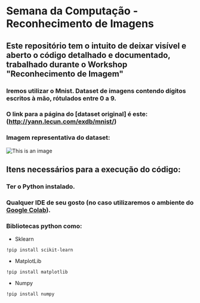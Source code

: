 # Semana da Computação - Reconhecimento de Imagens
## Este repositório tem o intuito de deixar visível e aberto o código detalhado e documentado, trabalhado durante o Workshop "Reconhecimento de Imagem"

### Iremos utilizar o Mnist. Dataset de imagens contendo dígitos escritos à mão, rótulados entre 0 a 9.
### O link para a página do [dataset original] é este: (http://yann.lecun.com/exdb/mnist/)
### Imagem representativa do dataset: 

![This is an image](https://miro.medium.com/max/530/1*VAjYygFUinnygIx9eVCrQQ.png)

## Itens necessários para a execução do código:
### Ter o Python instalado.
### Qualquer IDE de seu gosto (no caso utilizaremos o ambiente do [Google Colab](https://colab.research.google.com/)).
### Bibliotecas python como:
* Sklearn
```
!pip install scikit-learn
```
* MatplotLib
```
!pip install matplotlib
```
* Numpy
```
!pip install numpy
```

